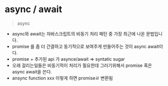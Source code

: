 # async / await

> async
  - async와 await는 자바스크립트의 비동기 처리 패턴 중 가장 최근에 나온 문법입니다. 
  - promise 를 좀 더 간결하고 동기적으로 보여주게 만들어주는 것이 async await이다. 
  - promise + 추가된 api 가 asynce/await => syntatic sugar
  - 오래 걸리는일들은 비동기적이 처리가 필요한데 그러기위해서 promise 혹은 async await을 쓴다. 
  - ansync function xxx 이렇게 하면 promiseㄹ 변환됨
